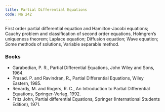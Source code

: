 ```yaml
---
title: Partial Differential Equations
code: Ma 242
---
```


First order partial differential equation and Hamilton-Jacobi equations; Cauchy problem and classification of second order equations, Holmgren’s uniqueness theorem; Laplace equation; Diffusion equation; Wave equation; Some methods of solutions, Variable separable method.



### Books

* Garabedian, P. R., Partial Differential Equations, John Wiley and Sons, 1964.
* Prasad. P. and Ravindran, R., Partial Differential Equations, Wiley Eastern, 1985.
* Renardy, M. and Rogers, R. C., An Introduction to Partial Differential Equations, Springer-Verlag, 1992.
* Fritz John, Partial differential Equations, Springer (International Students Edition), 1971.
